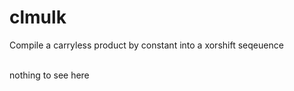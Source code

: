 # clmulk
Compile a carryless product by constant into a xorshift seqeuence

<br>
nothing to see here 
